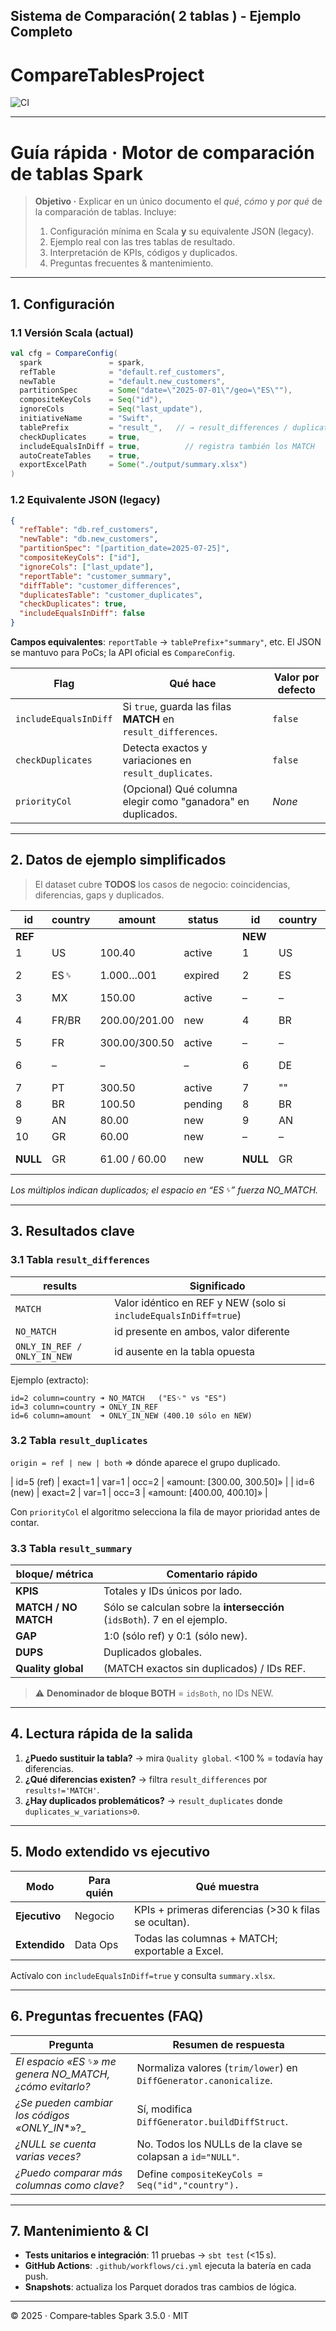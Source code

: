 ## **Sistema de Comparación( 2 tablas ) - Ejemplo Completo**

# CompareTablesProject
![CI](https://github.com/maite828/CompareTablesSparkScala/actions/workflows/ci.yml/badge.svg)

---


# Guía rápida · Motor de comparación de tablas Spark

> **Objetivo ·** Explicar en un único documento el *qué*, *cómo* y *por qué* de la comparación de tablas. Incluye:
>
> 1. Configuración mínima en Scala **y** su equivalente JSON (legacy).
> 2. Ejemplo real con las tres tablas de resultado.
> 3. Interpretación de KPIs, códigos y duplicados.
> 4. Preguntas frecuentes & mantenimiento.

---

## 1. Configuración

### 1.1 Versión Scala (actual)

```scala
val cfg = CompareConfig(
  spark               = spark,
  refTable            = "default.ref_customers",
  newTable            = "default.new_customers",
  partitionSpec       = Some("date=\"2025-07-01\"/geo=\"ES\""),
  compositeKeyCols    = Seq("id"),
  ignoreCols          = Seq("last_update"),
  initiativeName      = "Swift",
  tablePrefix         = "result_",   // → result_differences / duplicates / summary
  checkDuplicates     = true,
  includeEqualsInDiff = true,          // registra también los MATCH
  autoCreateTables    = true,
  exportExcelPath     = Some("./output/summary.xlsx")
)
```

### 1.2 Equivalente JSON (legacy)

```json
{
  "refTable": "db.ref_customers",
  "newTable": "db.new_customers",
  "partitionSpec": "[partition_date=2025-07-25]",
  "compositeKeyCols": ["id"],
  "ignoreCols": ["last_update"],
  "reportTable": "customer_summary",
  "diffTable": "customer_differences",
  "duplicatesTable": "customer_duplicates",
  "checkDuplicates": true,
  "includeEqualsInDiff": false
}
```

**Campos equivalentes**: `reportTable` → `tablePrefix+"summary"`, etc.  El JSON se mantuvo para PoCs; la API oficial es `CompareConfig`.

| Flag                  | Qué hace                                                       | Valor por defecto |
| --------------------- | -------------------------------------------------------------- | ----------------- |
| `includeEqualsInDiff` | Si `true`, guarda las filas **MATCH** en `result_differences`. | `false`           |
| `checkDuplicates`     | Detecta exactos y variaciones en `result_duplicates`.          | `false`           |
| `priorityCol`         | (Opcional) Qué columna elegir como "ganadora" en duplicados.   | *None*            |

---

## 2. Datos de ejemplo simplificados

> El dataset cubre **TODOS** los casos de negocio: coincidencias, diferencias, gaps y duplicados.

| id       | country | amount        | status  |   | id       | country | amount            | status   |
| -------- | ------- | ------------- | ------- | - | -------- | ------- | ----------------- | -------- |
| **REF**  |         |               |         |   | **NEW**  |         |                   |          |
| 1        | US      | 100.40        | active  |   | 1        | US      | 100.40            | active   |
| 2        | ES␠     | 1.000…001     | expired |   | 2        | ES      | 1.000…001         | expired  |
| 3        | MX      | 150.00        | active  |   | –        | –       | –                 | –        |
| 4        | FR/BR   | 200.00/201.00 | new     |   | 4        | BR      | 200.00×3 / 201.00 | new      |
| 5        | FR      | 300.00/300.50 | active  |   | –        | –       | –                 | –        |
| 6        | –       | –             | –       |   | 6        | DE      | 400.00×2 / 400.10 | new      |
| 7        | PT      | 300.50        | active  |   | 7        | ""      | 300.50            | active   |
| 8        | BR      | 100.50        | pending |   | 8        | BR      | **null**          | pending  |
| 9        | AN      | 80.00         | new     |   | 9        | AN      | 80.00             | **null** |
| 10       | GR      | 60.00         | new     |   | –        | –       | –                 | –        |
| **NULL** | GR      | 61.00 / 60.00 | new     |   | **NULL** | GR      | 60.00×3 / 61.00   | new      |

*Los múltiplos indican duplicados; el espacio en “ES␠” fuerza NO\_MATCH.*

---

## 3. Resultados clave

### 3.1 Tabla `result_differences`

| results                     | Significado                                                      |
| --------------------------- | ---------------------------------------------------------------- |
| `MATCH`                     | Valor idéntico en REF y NEW (solo si `includeEqualsInDiff=true`) |
| `NO_MATCH`                  | id presente en ambos, valor diferente                            |
| `ONLY_IN_REF / ONLY_IN_NEW` | id ausente en la tabla opuesta                                   |

Ejemplo (extracto):

```text
id=2 column=country ➜ NO_MATCH   ("ES␠" vs "ES")
id=3 column=country ➜ ONLY_IN_REF
id=6 column=amount  ➜ ONLY_IN_NEW (400.10 sólo en NEW)
```

### 3.2 Tabla `result_duplicates`

`origin = ref | new | both` ⇒ dónde aparece el grupo duplicado.

\| id=5 (ref) | exact=1 | var=1 | occ=2 | «amount: [300.00, 300.50]» | | id=6 (new) | exact=2 | var=1 | occ=3 | «amount: [400.00, 400.10]» |

Con `priorityCol` el algoritmo selecciona la fila de mayor prioridad antes de contar.

### 3.3 Tabla `result_summary`

| bloque/ métrica      | Comentario rápido                                                        |
| -------------------- | ------------------------------------------------------------------------ |
| **KPIS**             | Totales y IDs únicos por lado.                                           |
| **MATCH / NO MATCH** | Sólo se calculan sobre la **intersección** (`idsBoth`). 7 en el ejemplo. |
| **GAP**              | 1:0 (sólo ref) y 0:1 (sólo new).                                         |
| **DUPS**             | Duplicados globales.                                                     |
| **Quality global**   | (MATCH exactos sin duplicados) / IDs REF.                                |

> ⚠️ **Denominador de bloque BOTH** = `idsBoth`, no IDs NEW.

---

## 4. Lectura rápida de la salida

1. **¿Puedo sustituir la tabla?** → mira `Quality global`. <100 % = todavía hay diferencias.
2. **¿Qué diferencias existen?** → filtra `result_differences` por `results!='MATCH'`.
3. **¿Hay duplicados problemáticos?** → `result_duplicates` donde `duplicates_w_variations>0`.

---

## 5. Modo extendido vs ejecutivo

| Modo          | Para quién | Qué muestra                                           |
| ------------- | ---------- | ----------------------------------------------------- |
| **Ejecutivo** | Negocio    | KPIs + primeras diferencias (>30 k filas se ocultan). |
| **Extendido** | Data Ops   | Todas las columnas + MATCH; exportable a Excel.       |

Actívalo con `includeEqualsInDiff=true` y consulta `summary.xlsx`.

---

## 6. Preguntas frecuentes (FAQ)

| Pregunta                                                | Resumen de respuesta                                              |
| ------------------------------------------------------- | ----------------------------------------------------------------- |
| *El espacio «ES␠» me genera NO\_MATCH, ¿cómo evitarlo?* | Normaliza valores (`trim/lower`) en `DiffGenerator.canonicalize`. |
| *¿Se pueden cambiar los códigos «ONLY\_IN*\*»?\_        | Sí, modifica `DiffGenerator.buildDiffStruct`.                     |
| *¿NULL se cuenta varias veces?*                         | No. Todos los NULLs de la clave se colapsan a `id="NULL"`.        |
| *¿Puedo comparar más columnas como clave?*              | Define `compositeKeyCols = Seq("id","country").`                  |

---

## 7. Mantenimiento & CI

- **Tests unitarios e integración**: 11 pruebas → `sbt test` (<15 s).
- **GitHub Actions**: `.github/workflows/ci.yml` ejecuta la batería en cada push.
- **Snapshots**: actualiza los Parquet dorados tras cambios de lógica.

---

© 2025 · Compare‑tables Spark 3.5.0 · MIT

